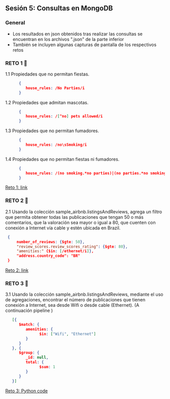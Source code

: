 ## Sesión 5: Consultas en MongoDB


### General

- Los resultados en json obtenidos tras realizar las consultas se encuentran en los archivos ".json" de la parte inferior 
- También se incluyen algunas capturas de pantalla de los respectivos retos  


### RETO 1 :rocket:

1.1 Propiedades que no permitan fiestas.
   ```json 
         {
            house_rules: /No Parties/i
         }
   ```

1.2 Propiedades que admitan mascotas.
   ```json 
         {
            house_rules: /[^no] pets allowed/i
         }
   ```

1.3 Propiedades que no permitan fumadores.
   ```json 
         {
            house_rules: /no\sSmoking/i
         }	
   ```


1.4 Propiedades que no permitan fiestas ni fumadores.
   ```json 
         {
            house_rules: /(no smoking.*no parties)|(no parties.*no smoking)/i
         }
   ```


[Reto 1: link](https://github.com/aMurryFly/A1-Introduccion-a-Bases-de-Datos-Santander/tree/main/Sesion-05/retosClass/reto1.json)



### RETO 2 :rocket:

2.1 Usando la colección sample_airbnb.listingsAndReviews, agrega un filtro que permita obtener todas las publicaciones que tengan 50 o más comentarios, que la valoración sea mayor o igual a 80, que cuenten con conexión a Internet vía cable y estén ubicada en Brazil.

   ```json 
    {
        number_of_reviews: {$gte: 50}, 
        "review_scores.review_scores_rating": {$gte: 80}, 
        "amenities:" {$in: [/ethernet/i]}, 
        "address.country_code": "BR" 
    }
   ```

[Reto 2: link](https://github.com/aMurryFly/A1-Introduccion-a-Bases-de-Datos-Santander/tree/main/Sesion-05/retosClass/reto2.json)



### RETO 3 :rocket:

3.1 Usando la colección sample_airbnb.listingsAndReviews, mediante el uso de agregaciones, encontrar el número de publicaciones que tienen conexión a Internet, sea desde Wifi o desde cable (Ethernet). (A continuación pipeline )
   ```json 
      [{
         $match: {
            amenities: {
                  $in: ["Wifi", "Ethernet"]
            }
         }
      }, {
         $group: {
            _id: null,
            total: {
                  $sum: 1
            }
         }
      }]
   ```
[Reto 3: Python code](https://github.com/aMurryFly/A1-Introduccion-a-Bases-de-Datos-Santander/tree/main/Sesion-05/retosClass/reto3.py)


